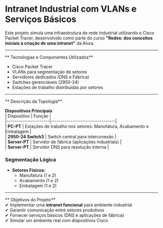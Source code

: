 # **Intranet Industrial com VLANs e Serviços Básicos**  

Este projeto simula uma infraestrutura de rede industrial utilizando o Cisco Packet Tracer, desenvolvido como parte do curso **"Redes: dos conceitos iniciais à criação de uma intranet"** da Alura.  

---

** Tecnologias e Componentes Utilizados**  
- Cisco Packet Tracer  
- VLANs para segmentação de setores  
- Servidores dedicados (DNS e Fábrica)  
- Switches gerenciáveis (2950-24)  
- Estações de trabalho distribuídas por setores  

---

** Descrição da Topologia**  

**Dispositivos Principais**  
| Dispositivo          | Função                          |  
|----------------------|---------------------------------|  
| **PC-PT**            | Estações de trabalho nos setores: Manufatura, Acabamento e Embalagem |  
| **2950-24 Switch3**  | Switch central para interconexão |  
| **Server-PT**        | Servidor de fábrica (aplicações industriais) |  
| **Server-PT**        | Servidor DNS para resolução interna |  

### **Segmentação Lógica**  
- **Setores Físicos:**  
  - Manufatura (1 e 2)  
  - Acabamento (1 e 2)  
  - Embalagem (1 e 2)  

---

** Objetivos do Projeto**  
✔ Implementar uma **intranet funcional** para ambiente industrial  
✔ Garantir comunicação entre setores produtivos  
✔ Fornecer serviços básicos (DNS e aplicações de fábrica)  
✔ Simular um ambiente real com dispositivos Cisco  
